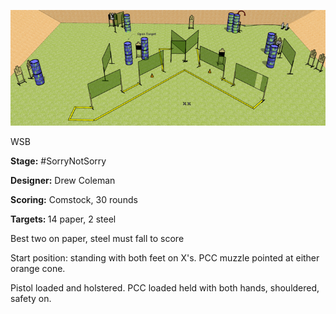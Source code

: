 ![#SorryNotSorry](Stage%20Design.png)

WSB

<b>Stage:</b> #SorryNotSorry

<b>Designer:</b> Drew Coleman

<b>Scoring:</b> Comstock, 30 rounds

<b>Targets: </b>14 paper, 2 steel

Best two on paper, steel must fall to score

Start position: standing with both feet on X's. PCC muzzle pointed at either orange cone.

Pistol loaded and holstered. PCC loaded held with both hands, shouldered, safety on.

